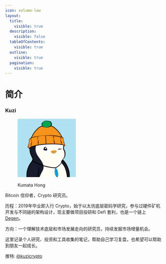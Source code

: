```yaml
---
icon: volume-low
layout:
  title:
    visible: true
  description:
    visible: false
  tableOfContents:
    visible: true
  outline:
    visible: true
  pagination:
    visible: true
---
```


# 简介

### Kuzi

<div align="left"><figure><img src=".gitbook/assets/5516.jpg" alt="Pudgy#5516" width="188"><figcaption><p>Kumata Hong</p></figcaption></figure></div>

Bitcoin 信仰者，Crypto 研究员。



历程：2019年毕业即入行 Crypto，始于以太坊底层密码学研究，参与过硬件矿机开发与不同链的架构设计，现主要做项目投研和 Defi 套利，也是一个链上 [Degen](https://x.com/i/grok/share/UM5mJSf4VYlvPMitBJLUpf8Dn)。

方向：一个理解技术底层和市场发展走向的研究员，持续发掘市场增量机会。



这里记录个人研究、投资和工具收集的笔记，帮助自己学习复盘，也希望可以帮助到朋友一起成长。

推特: [@kuzicrypto](https://x.com/kuzicrypto)

